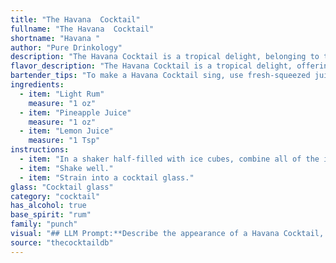 ```yaml
---
title: "The Havana  Cocktail"
fullname: "The Havana  Cocktail"
shortname: "Havana "
author: "Pure Drinkology"
description: "The Havana Cocktail is a tropical delight, belonging to the **Rum Punch** family.  Its origin is likely Cuban, blending the island's signature rum with the sweetness of pineapple and the tang of lemon, reflecting the vibrant flavors of the Caribbean. "
flavor_description: "The Havana Cocktail is a tropical delight, offering a refreshing blend of sweet and tart flavors. Light rum provides a subtle sweetness and a touch of warmth, while pineapple juice contributes a juicy, tropical sweetness. The lemon juice balances the sweetness with a bright acidity, creating a harmonious and thirst-quenching experience.  "
bartender_tips: "To make a Havana Cocktail sing, use fresh-squeezed juices for the brightest flavors.  Chill the ingredients beforehand, ensuring the pineapple juice is well-strained to avoid cloudy cocktails. Shake hard with ice to create a perfectly chilled and frothy drink. Garnish with a pineapple wedge for a tropical touch."
ingredients:
  - item: "Light Rum"
    measure: "1 oz"
  - item: "Pineapple Juice"
    measure: "1 oz"
  - item: "Lemon Juice"
    measure: "1 Tsp"
instructions:
  - item: "In a shaker half-filled with ice cubes, combine all of the ingredients."
  - item: "Shake well."
  - item: "Strain into a cocktail glass."
glass: "Cocktail glass"
category: "cocktail"
has_alcohol: true
base_spirit: "rum"
family: "punch"
visual: "## LLM Prompt:**Describe the appearance of a Havana Cocktail, made with light rum, pineapple juice, and lemon juice. Consider the following in your description:*** **Color:** Is it a vibrant, clear, or cloudy hue? What color does it resemble (e.g., sunshine, straw, amber)? * **Texture:** Is it smooth, frothy, layered, or contain any visible bits? * **Glassware:** What kind of glass would it be served in (e.g., highball, coupe, rocks glass)? * **Garnish:** What type of garnish would enhance the visual appeal of the cocktail (e.g., a pineapple wedge, a lemon twist, a sprig of mint)? * **Overall Impression:**  How would you describe the visual appeal of the cocktail?  Is it refreshing, elegant, tropical, or something else entirely? "
source: "thecocktaildb"
---
```


